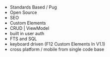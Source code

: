 * Standards Based / Pug
* Open Source
* SEO
* Custom Elements
* CRUD | ViewModel
* built in user auth
* FTS and SQL
* keyboard driven (F12 Custom Elements In V1.1)
* cross platform / mobile from single code base